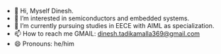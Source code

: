 - 👋 Hi, Myself Dinesh.
- 👀 I’m interested in semiconductors and embedded systems.
- 🌱 I’m currently pursuing studies in EECE with AIML as specialization.
- 📫 How to reach me GMAIL: dinesh.tadikamalla369@gmail.com
- 😄 Pronouns: he/him

<!---
DINESHhub0107/DINESHhub0107 is a ✨ special ✨ repository because its `README.md` (this file) appears on your GitHub profile.
You can click the Preview link to take a look at your changes.
--->
